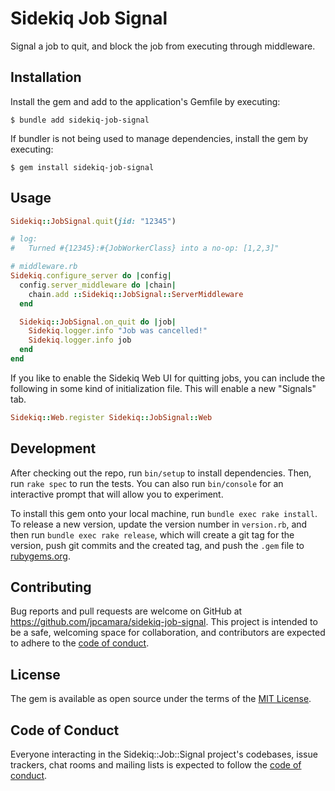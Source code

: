 # Sidekiq Job Signal

Signal a job to quit, and block the job from executing through middleware.

## Installation

Install the gem and add to the application's Gemfile by executing:

    $ bundle add sidekiq-job-signal

If bundler is not being used to manage dependencies, install the gem by executing:

    $ gem install sidekiq-job-signal

## Usage

```rb
Sidekiq::JobSignal.quit(jid: "12345")

# log:
#   Turned #{12345}:#{JobWorkerClass} into a no-op: [1,2,3]"

# middleware.rb
Sidekiq.configure_server do |config|
  config.server_middleware do |chain|
    chain.add ::Sidekiq::JobSignal::ServerMiddleware
  end

  Sidekiq::JobSignal.on_quit do |job|
    Sidekiq.logger.info "Job was cancelled!"
    Sidekiq.logger.info job
  end
end
```

If you like to enable the Sidekiq Web UI for quitting jobs, you can include the following in some kind of initialization file. This will enable a new "Signals" tab.

```rb
Sidekiq::Web.register Sidekiq::JobSignal::Web
```

## Development

After checking out the repo, run `bin/setup` to install dependencies. Then, run `rake spec` to run the tests. You can also run `bin/console` for an interactive prompt that will allow you to experiment.

To install this gem onto your local machine, run `bundle exec rake install`. To release a new version, update the version number in `version.rb`, and then run `bundle exec rake release`, which will create a git tag for the version, push git commits and the created tag, and push the `.gem` file to [rubygems.org](https://rubygems.org).

## Contributing

Bug reports and pull requests are welcome on GitHub at https://github.com/jpcamara/sidekiq-job-signal. This project is intended to be a safe, welcoming space for collaboration, and contributors are expected to adhere to the [code of conduct](https://github.com/jpcamara/sidekiq-job-signal/blob/main/CODE_OF_CONDUCT.md).

## License

The gem is available as open source under the terms of the [MIT License](https://opensource.org/licenses/MIT).

## Code of Conduct

Everyone interacting in the Sidekiq::Job::Signal project's codebases, issue trackers, chat rooms and mailing lists is expected to follow the [code of conduct](https://github.com/jpcamara/sidekiq-job-signal/blob/main/CODE_OF_CONDUCT.md).
